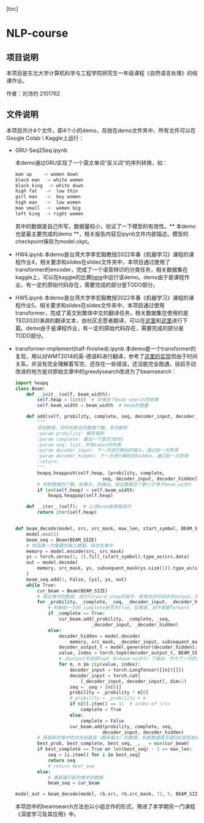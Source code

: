 [toc]
# NLP-course
## 项目说明

本项目是东北大学计算机科学与工程学院研究生一年级课程《自然语言处理》的结课作业。

作者：刘沛灼 2101762

## 文件说明

本项目共计4个文件，即4个小的demo，存放在demo文件夹中，所有文件可以在Google Colab \ Kaggle上运行：

*   GRU-Seq2Seq.ipynb

    本demo通过GRU实现了一个英文单词“反义词”的序列转换，如：

    ```python
    man up    -> women down 
    black man  -> white women
    black king  -> white duwn 
    high fat   ->  low thin  
    girl man   ->  boy women 
    high man   ->  low women 
    man small  ->  women big 
    left king  -> right women
    ```
    其中的数据是自己所写，数据量较小，验证了一下模型的有效性。** 本demo也是最主要完成的demo **，相关报告内容见ipynb文件内部描述。模型的checkpoint保存为model.ckpt。
*   HW4.ipynb
    本demo是台湾大学李宏毅教授2022年春《机器学习》课程的课程作业4，相关要求和slides在slides文件夹中，本项目通过使用了transformer的encoder，完成了一个语音辨识的分类任务，相关数据集在kaggle上，可以在kaggle的比赛[here](https://www.kaggle.com/competitions/ml2022spring-hw4)中运行该demo。demo由于是课程作业，有一定的原始代码存在，需要完成的部分是TODO部分。
*   HW5.ipynb
    本demo是台湾大学李宏毅教授2022年春《机器学习》课程的课程作业5，相关要求和slides在slides文件夹中，本项目通过使用transformer，完成了英文到繁体中文的翻译任务，相关数据集在使用的是TED2020演讲的翻译文本，由社区志愿者翻译，可以在[这里](https://github.com/yuhsinchan/ML2022-HW5Dataset/releases/download/v1.0.2/ted2020.tgz)和[这里](https://github.com/yuhsinchan/ML2022-HW5Dataset/releases/download/v1.0.2/test.tgz)进行下载。demo由于是课程作业，有一定的原始代码存在，需要完成的部分是TODO部分。
*   transformer-implement(half-finished).ipynb
    本demo是一个transformer的复现，用以对WMT2014的英-德语料进行翻译，参考了[这里的实现](http://www.egbenz.com/#/my_article/49)但由于时间关系，并没有完全理解着写完，还存在一些错误，还没能完全跑通，目前手动改进的地方是对原始文章中的greedysearch改进为了beamsearch：
    ```python
    import heapq
    class Beam:
        def __init__(self, beam_width):
            self.heap = list()  # 存储各个beam search的结果
            self.beam_width = beam_width  # beam的数量

        def add(self, probility, complete, seq, decoder_input, decoder_hidden):
            """
            添加数据，同时判断总的数据个数，多则删除
            :param probility: 概率乘积
            :param complete: 最后一个是否为EOS
            :param seq: list，所有token的列表
            :param decoder_input: 下一次进行解码的输入，通过前一次获得
            :param decoder_hidden: 下一次进行解码的hidden，通过前一次获得
            :return:
            """
            heapq.heappush(self.heap, [probility, complete,
                                    seq, decoder_input, decoder_hidden])
            # 判断数据的个数，如果大，则弹出。保证数据总个数小于等于beam_width
            if len(self.heap) > self.beam_width:
                heapq.heappop(self.heap)

        def __iter__(self):  # 让该beam能够被迭代
            return iter(self.heap)


    def beam_decode(model, src, src_mask, max_len, start_symbol, BEAM_SIZE):
        model.eval()
        beam_seq = Beam(BEAM_SIZE)
        # 构造第一次需要的输入数据，保存在堆中
        memory = model.encode(src, src_mask)
        ys = torch.zeros(1, 1).fill_(start_symbol).type_as(src.data)
        out = model.decode(
            memory, src_mask, ys, subsequent_mask(ys.size(1)).type_as(src.data)
        )
        beam_seq.add(1, False, [ys], ys, out)
        while True:
            cur_beam = Beam(BEAM_SIZE)
            # 取出堆中的数据，进行forward_step的操作，获得当前时间步的output，hidden
            for _probility, _complete, _seq, _decoder_input, _decoder_hidden in beam_seq:
                # 判断前一次的_complete是否为True，如果是，则不需要forward
                if _complete == True:
                    cur_beam.add(_probility, _complete, _seq,
                                _decoder_input, _decoder_hidden)
                else:
                    decoder_hidden = model.decode(
                        memory, src_mask, _decoder_input, subsequent_mask(ys.size(1)).type_as(src.data))
                    decoder_output_t = model.generator(decoder_hidden[:, -1])
                    value, index = torch.topk(decoder_output_t, BEAM_SIZE)
                    # 从output中选择topk（k=beam width）个输出，作为下一次的input
                    for m, n in zip(value, index):
                        decoder_input = torch.LongTensor([[n[0]]])
                        decoder_input = torch.cat(
                            [_decoder_input, decoder_input], dim=1)
                        seq = _seq + [n[0]]
                        probility = _probility * m[0]
                        # probility = _probility + m
                        if n[0].item() == 1:  # index of </s>
                            complete = True
                        else:
                            complete = False
                        cur_beam.add(probility, complete, seq,
                                    decoder_input, decoder_hidden)
            # 获取新的堆中的优先级最高（概率最大）的数据，判断数据是否是EOS结尾或者是否达到最大长度，如果是，停止迭代
            best_prob, best_complete, best_seq, _, _ = max(cur_beam)
            if best_complete == True or len(best_seq) - 1 == max_len:  # 减去</s>
                seq = [i.item() for i in best_seq]
                return seq
                # return best_seq
            else:
                # 重新遍历新的堆中的数据
                beam_seq = cur_beam

    model_out = beam_decode(model, rb.src, rb.src_mask, 72, 0, BEAM_SIZE=3)
    ```
    本项目中的beamsearch方法也以小组合作的形式，用进了本学期另一门课程《深度学习及其应用》中。




